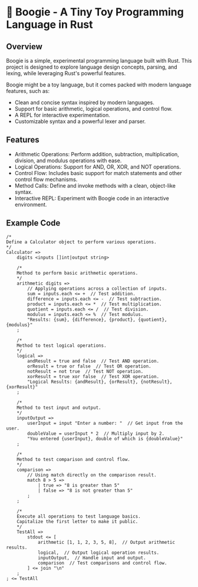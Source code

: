 # 🦀 Boogie - A Tiny Toy Programming Language in Rust

## Overview

Boogie is a simple, experimental programming language built with Rust. This project is designed to explore language design concepts, parsing, and lexing, while leveraging Rust's powerful features. 

Boogie might be a toy language, but it comes packed with modern language features, such as:

- Clean and concise syntax inspired by modern languages.
- Support for basic arithmetic, logical operations, and control flow.
- A REPL for interactive experimentation.
- Customizable syntax and a powerful lexer and parser.

## Features

- Arithmetic Operations: Perform addition, subtraction, multiplication, division, and modulus operations with ease.
- Logical Operations: Support for AND, OR, XOR, and NOT operations.
- Control Flow: Includes basic support for match statements and other control flow mechanisms.
- Method Calls: Define and invoke methods with a clean, object-like syntax.
- Interactive REPL: Experiment with Boogie code in an interactive environment.

## Example Code

```
/*
Define a Calculator object to perform various operations.
*/
Calculator =>
    digits <inputs []int|output string>

    /*
    Method to perform basic arithmetic operations.
    */
    arithmetic digits =>
        // Applying operations across a collection of inputs.
        sum = inputs.each <= +  // Test addition.
        difference = inputs.each <= -  // Test subtraction.
        product = inputs.each <= *  // Test multiplication.
        quotient = inputs.each <= /  // Test division.
        modulus = inputs.each <= %  // Test modulus.
        "Results: {sum}, {difference}, {product}, {quotient}, {modulus}"
    ;

    /*
    Method to test logical operations.
    */
    logical =>
        andResult = true and false  // Test AND operation.
        orResult = true or false  // Test OR operation.
        notResult = not true  // Test NOT operation.
        xorResult = true xor false  // Test XOR operation.
        "Logical Results: {andResult}, {orResult}, {notResult}, {xorResult}"
    ;

    /*
    Method to test input and output.
    */
    inputOutput =>
        userInput = input "Enter a number: "  // Get input from the user.
        doubleValue = userInput * 2  // Multiply input by 2.
        "You entered {userInput}, double of which is {doubleValue}"
    ;

    /*
    Method to test comparison and control flow.
    */
    comparison =>
        // Using match directly on the comparison result.
        match 8 > 5 =>
            | true => "8 is greater than 5"
            | false => "8 is not greater than 5"
        ;
    ;

    /*
    Execute all operations to test language basics.
    Capitalize the first letter to make it public.
    */
    TestAll =>
        stdout <= [
            arithmetic [1, 1, 2, 3, 5, 8],  // Output arithmetic results.
            logical,  // Output logical operation results.
            inputOutput,  // Handle input and output.
            comparison  // Test comparisons and control flow.
        ] <= join "\n"
    ;
; <= TestAll
```
